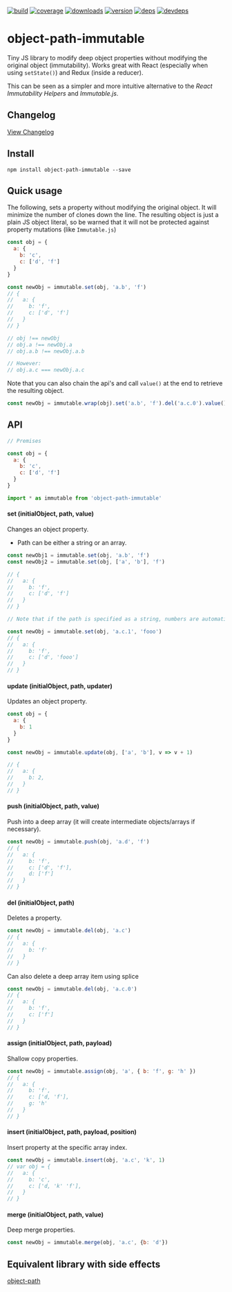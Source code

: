 [![build](https://img.shields.io/travis/mariocasciaro/object-path-immutable.svg?style=flat-square)](https://travis-ci.org/mariocasciaro/object-path-immutable)
[![coverage](https://img.shields.io/coveralls/mariocasciaro/object-path-immutable.svg?style=flat-square)](https://coveralls.io/r/mariocasciaro/object-path-immutable)
[![downloads](https://img.shields.io/npm/dm/object-path-immutable.svg?style=flat-square)](https://www.npmjs.com/package/object-path-immutable)
[![version](https://img.shields.io/npm/v/object-path-immutable.svg?style=flat-square)](https://www.npmjs.com/package/object-path-immutable)
[![deps](https://img.shields.io/david/mariocasciaro/object-path-immutable.svg?style=flat-square)](https://david-dm.org/mariocasciaro/object-path-immutable)
[![devdeps](https://img.shields.io/david/dev/mariocasciaro/object-path-immutable.svg?style=flat-square)](https://david-dm.org/mariocasciaro/object-path-immutable#info=devDependencies)

object-path-immutable
===========

Tiny JS library to modify deep object properties without modifying the original object (immutability).
Works great with React (especially when using `setState()`) and Redux (inside a reducer).

This can be seen as a simpler and more intuitive alternative to the *React Immutability Helpers* and *Immutable.js*.

## Changelog

[View Changelog](CHANGELOG.md)

## Install

    npm install object-path-immutable --save

## Quick usage

The following, sets a property without modifying the original object.
It will minimize the number of clones down the line. The resulting object is just a plain JS object literal,
so be warned that it will not be protected against property mutations (like `Immutable.js`)

```javascript
const obj = {
  a: {
    b: 'c',
    c: ['d', 'f']
  }
}

const newObj = immutable.set(obj, 'a.b', 'f')
// {
//   a: {
//     b: 'f',
//     c: ['d', 'f']
//   }
// }

// obj !== newObj
// obj.a !== newObj.a
// obj.a.b !== newObj.a.b

// However:
// obj.a.c === newObj.a.c
```

Note that you can also chain the api's and call `value()` at the end to retrieve the resulting object.

```javascript
const newObj = immutable.wrap(obj).set('a.b', 'f').del('a.c.0').value()
```

## API

```javascript
// Premises

const obj = {
  a: {
    b: 'c',
    c: ['d', 'f']
  }
}

import * as immutable from 'object-path-immutable'
```

#### set (initialObject, path, value)

Changes an object property.

- Path can be either a string or an array.

```javascript
const newObj1 = immutable.set(obj, 'a.b', 'f')
const newObj2 = immutable.set(obj, ['a', 'b'], 'f')

// {
//   a: {
//     b: 'f',
//     c: ['d', 'f']
//   }
// }

// Note that if the path is specified as a string, numbers are automatically interpreted as array indexes.

const newObj = immutable.set(obj, 'a.c.1', 'fooo')
// {
//   a: {
//     b: 'f',
//     c: ['d', 'fooo']
//   }
// }
```

#### update (initialObject, path, updater)

Updates an object property.

```javascript
const obj = {
  a: {
    b: 1
  }
}

const newObj = immutable.update(obj, ['a', 'b'], v => v + 1)

// {
//   a: {
//     b: 2,
//   }
// }
```

#### push (initialObject, path, value)

Push into a deep array (it will create intermediate objects/arrays if necessary).

```javascript
const newObj = immutable.push(obj, 'a.d', 'f')
// {
//   a: {
//     b: 'f',
//     c: ['d', 'f'],
//     d: ['f']
//   }
// }
```

#### del (initialObject, path)

Deletes a property.

```javascript
const newObj = immutable.del(obj, 'a.c')
// {
//   a: {
//     b: 'f'
//   }
// }
```

Can also delete a deep array item using splice

```javascript
const newObj = immutable.del(obj, 'a.c.0')
// {
//   a: {
//     b: 'f',
//     c: ['f']
//   }
// }
```

#### assign (initialObject, path, payload)

Shallow copy properties.

```javascript
const newObj = immutable.assign(obj, 'a', { b: 'f', g: 'h' })
// {
//   a: {
//     b: 'f',
//     c: ['d, 'f'],
//     g: 'h'
//   }
// }
```

#### insert (initialObject, path, payload, position)

Insert property at the specific array index.

```javascript
const newObj = immutable.insert(obj, 'a.c', 'k', 1)
// var obj = {
//   a: {
//     b: 'c',
//     c: ['d, 'k' 'f'],
//   }
// }
```


#### merge (initialObject, path, value)

Deep merge properties.

```javascript
const newObj = immutable.merge(obj, 'a.c', {b: 'd'})
```

## Equivalent library with side effects

[object-path](https://github.com/mariocasciaro/object-path)

